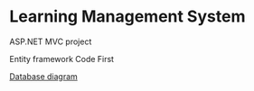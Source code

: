 <h1>Learning Management System</h1>
<p>ASP.NET MVC project<p/>
<p>Entity framework Code First<p/>

<p><a href="http://prikachi.com/images/906/9193906C.jpg" target="_blank">Database diagram</a></p>
